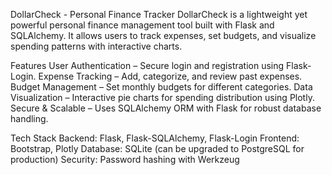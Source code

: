 DollarCheck - Personal Finance Tracker
DollarCheck is a lightweight yet powerful personal finance management tool built with Flask and SQLAlchemy. It allows users to track expenses, set budgets, and visualize spending patterns with interactive charts.

Features
User Authentication – Secure login and registration using Flask-Login.
Expense Tracking – Add, categorize, and review past expenses.
Budget Management – Set monthly budgets for different categories.
Data Visualization – Interactive pie charts for spending distribution using Plotly.
Secure & Scalable – Uses SQLAlchemy ORM with Flask for robust database handling.

Tech Stack
Backend: Flask, Flask-SQLAlchemy, Flask-Login
Frontend: Bootstrap, Plotly
Database: SQLite (can be upgraded to PostgreSQL for production)
Security: Password hashing with Werkzeug
